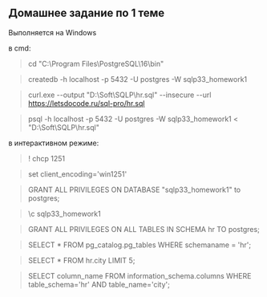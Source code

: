 ## Домашнее задание по 1 теме

Выполняется на Windows

в cmd:

> cd "C:\Program Files\PostgreSQL\16\bin"

> createdb -h localhost -p 5432 -U postgres -W sqlp33_homework1

> curl.exe --output "D:\Soft\SQLP\hr.sql" --insecure --url https://letsdocode.ru/sql-pro/hr.sql

> psql -h localhost -p 5432 -U postgres -W sqlp33_homework1 < "D:\Soft\SQLP\hr.sql"

в интерактивном режиме:

> \! chcp 1251

> set client_encoding='win1251'

> GRANT ALL PRIVILEGES ON DATABASE "sqlp33_homework1" to postgres;

> \c sqlp33_homework1

> GRANT ALL PRIVILEGES ON ALL TABLES IN SCHEMA hr TO postgres;

> SELECT * FROM pg_catalog.pg_tables WHERE schemaname = 'hr';

> SELECT * FROM hr.city LIMIT 5;

> SELECT column_name FROM information_schema.columns WHERE table_schema='hr' AND table_name='city';
